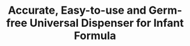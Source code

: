 ---
layout: project
title: "Accurate, Easy-to-use and Germ-free Universal Dispenser for Infant Formula"
client: "Neotop"
year: "2013"
sector: "Children's products, infant feeding"
description: "Formula dispenser that accurately pre-measures and dispenses one scoop of formula at a time, while safeguarding the remaining formula from outside germs."
brief: "A neonatology doctor approached us with the idea for a formula dispenser that would eliminate many common issues of exposing the formula to germs. Lack of hygiene is the biggest reason for formula-related mortality in third world countries."
solution: "This dispenser accurately dispenses one measure of formula at a time, eliminating the need for a scoop and reducing formula exposure to environmental germs. Through extensive research of the baby formula market and other dispenser-related industries, we developed multiple variations and models, resulting in an innovative, accurate, understandable, and intuitive dispenser."
services:
 - "design research"
 - "ideation"
 - "user-centered design"
 - "prototyping"
 - "ergonomics"
 - "3D CAD modeling"
 - "design documentation (tech pack)"
 - "collaboration with engineers and developers"
awards: "A winner of the 2016 National Parenting Products Awards. https://www.nappaawards.com/product/neotop-baby-formula-dispenser-by-capsforall/"
link: "https://www.facebook.com/NeoTopDispenser/"
main_image: "/assets/images/projects/neotop__formula_dispenser/h_w_NeoTop.jpg"
images:
 - "/assets/images/projects/neotop__formula_dispenser/p_w_NeoTop_01.jpg"
 - "/assets/images/projects/neotop__formula_dispenser/p_w_NeoTop_02.jpg"
 - "/assets/images/projects/neotop__formula_dispenser/p_w_NeoTop_03.jpg"

---